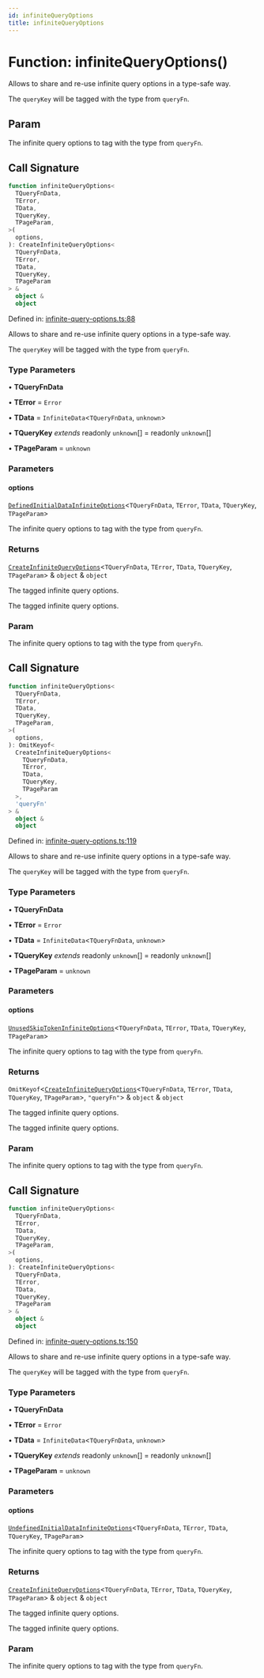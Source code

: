 ```yaml
---
id: infiniteQueryOptions
title: infiniteQueryOptions
---
```


<!-- DO NOT EDIT: this page is autogenerated from the type comments -->

# Function: infiniteQueryOptions()

Allows to share and re-use infinite query options in a type-safe way.

The `queryKey` will be tagged with the type from `queryFn`.

## Param

The infinite query options to tag with the type from `queryFn`.

## Call Signature

```ts
function infiniteQueryOptions<
  TQueryFnData,
  TError,
  TData,
  TQueryKey,
  TPageParam,
>(
  options,
): CreateInfiniteQueryOptions<
  TQueryFnData,
  TError,
  TData,
  TQueryKey,
  TPageParam
> &
  object &
  object
```

Defined in: [infinite-query-options.ts:88](https://github.com/TanStack/query/blob/main/packages/angular-query-experimental/src/infinite-query-options.ts#L88)

Allows to share and re-use infinite query options in a type-safe way.

The `queryKey` will be tagged with the type from `queryFn`.

### Type Parameters

• **TQueryFnData**

• **TError** = `Error`

• **TData** = `InfiniteData`\<`TQueryFnData`, `unknown`\>

• **TQueryKey** _extends_ readonly `unknown`[] = readonly `unknown`[]

• **TPageParam** = `unknown`

### Parameters

#### options

[`DefinedInitialDataInfiniteOptions`](../../type-aliases/definedinitialdatainfiniteoptions.md)\<`TQueryFnData`, `TError`, `TData`, `TQueryKey`, `TPageParam`\>

The infinite query options to tag with the type from `queryFn`.

### Returns

[`CreateInfiniteQueryOptions`](../../interfaces/createinfinitequeryoptions.md)\<`TQueryFnData`, `TError`, `TData`, `TQueryKey`, `TPageParam`\> & `object` & `object`

The tagged infinite query options.

The tagged infinite query options.

### Param

The infinite query options to tag with the type from `queryFn`.

## Call Signature

```ts
function infiniteQueryOptions<
  TQueryFnData,
  TError,
  TData,
  TQueryKey,
  TPageParam,
>(
  options,
): OmitKeyof<
  CreateInfiniteQueryOptions<
    TQueryFnData,
    TError,
    TData,
    TQueryKey,
    TPageParam
  >,
  'queryFn'
> &
  object &
  object
```

Defined in: [infinite-query-options.ts:119](https://github.com/TanStack/query/blob/main/packages/angular-query-experimental/src/infinite-query-options.ts#L119)

Allows to share and re-use infinite query options in a type-safe way.

The `queryKey` will be tagged with the type from `queryFn`.

### Type Parameters

• **TQueryFnData**

• **TError** = `Error`

• **TData** = `InfiniteData`\<`TQueryFnData`, `unknown`\>

• **TQueryKey** _extends_ readonly `unknown`[] = readonly `unknown`[]

• **TPageParam** = `unknown`

### Parameters

#### options

[`UnusedSkipTokenInfiniteOptions`](../../type-aliases/unusedskiptokeninfiniteoptions.md)\<`TQueryFnData`, `TError`, `TData`, `TQueryKey`, `TPageParam`\>

The infinite query options to tag with the type from `queryFn`.

### Returns

`OmitKeyof`\<[`CreateInfiniteQueryOptions`](../../interfaces/createinfinitequeryoptions.md)\<`TQueryFnData`, `TError`, `TData`, `TQueryKey`, `TPageParam`\>, `"queryFn"`\> & `object` & `object`

The tagged infinite query options.

The tagged infinite query options.

### Param

The infinite query options to tag with the type from `queryFn`.

## Call Signature

```ts
function infiniteQueryOptions<
  TQueryFnData,
  TError,
  TData,
  TQueryKey,
  TPageParam,
>(
  options,
): CreateInfiniteQueryOptions<
  TQueryFnData,
  TError,
  TData,
  TQueryKey,
  TPageParam
> &
  object &
  object
```

Defined in: [infinite-query-options.ts:150](https://github.com/TanStack/query/blob/main/packages/angular-query-experimental/src/infinite-query-options.ts#L150)

Allows to share and re-use infinite query options in a type-safe way.

The `queryKey` will be tagged with the type from `queryFn`.

### Type Parameters

• **TQueryFnData**

• **TError** = `Error`

• **TData** = `InfiniteData`\<`TQueryFnData`, `unknown`\>

• **TQueryKey** _extends_ readonly `unknown`[] = readonly `unknown`[]

• **TPageParam** = `unknown`

### Parameters

#### options

[`UndefinedInitialDataInfiniteOptions`](../../type-aliases/undefinedinitialdatainfiniteoptions.md)\<`TQueryFnData`, `TError`, `TData`, `TQueryKey`, `TPageParam`\>

The infinite query options to tag with the type from `queryFn`.

### Returns

[`CreateInfiniteQueryOptions`](../../interfaces/createinfinitequeryoptions.md)\<`TQueryFnData`, `TError`, `TData`, `TQueryKey`, `TPageParam`\> & `object` & `object`

The tagged infinite query options.

The tagged infinite query options.

### Param

The infinite query options to tag with the type from `queryFn`.
